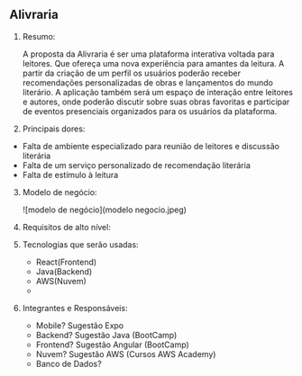 ## **Alivraria**

1. Resumo:
   
   A proposta da Alivraria é ser uma plataforma interativa voltada para leitores. Que ofereça uma nova experiência para amantes da leitura. A partir da criação de um perfil os usuários poderão receber recomendações personalizadas de obras e lançamentos do mundo literário. A aplicação também será um espaço de interação entre leitores e autores, onde poderão discutir sobre suas obras favoritas e participar de eventos presenciais organizados para os usuários da plataforma.

2. Principais dores:
  - Falta de ambiente especializado para reunião de leitores e discussão literária
  - Falta de um serviço personalizado de recomendação literária
  - Falta de estímulo à leitura
   
3. Modelo de negócio:

 	![modelo de negócio](modelo negocio.jpeg)
   
4. Requisitos de alto nível:
5. Tecnologias que serão usadas:
   - React(Frontend)
   - Java(Backend)
   - AWS(Nuvem)
   -  
6. Integrantes e Responsáveis:
   
     - Mobile? Sugestão Expo
     - Backend? Sugestão Java (BootCamp)
    - Frontend? Sugestão Angular (BootCamp)
    - Nuvem? Sugestão AWS (Cursos AWS Academy)
    - Banco de Dados?
